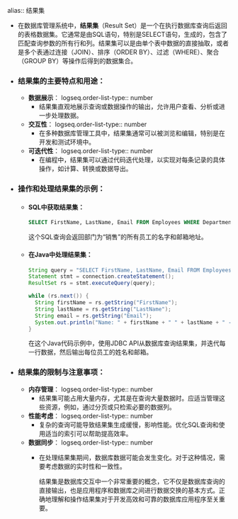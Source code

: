 alias:: 结果集

- 在数据库管理系统中，**结果集**（Result Set）是一个在执行数据库查询后返回的表格数据集。它通常是由SQL语句，特别是SELECT语句，生成的，包含了匹配查询参数的所有行和列。结果集可以是由单个表中数据的直接抽取，或者是多个表通过连接（JOIN）、排序（ORDER BY）、过滤（WHERE）、聚合（GROUP BY）等操作后得到的数据集合。
- ### 结果集的主要特点和用途：
	- **数据展示**：
	  logseq.order-list-type:: number
		- 结果集直观地展示查询或数据操作的输出，允许用户查看、分析或进一步处理数据。
	- **交互性**：
	  logseq.order-list-type:: number
		- 在多种数据库管理工具中，结果集通常可以被浏览和编辑，特别是在开发和测试环境中。
	- **可迭代性**：
	  logseq.order-list-type:: number
		- 在编程中，结果集可以通过代码迭代处理，以实现对每条记录的具体操作，如计算、转换或数据导出。
- ### 操作和处理结果集的示例：
	- #### SQL中获取结果集：
	  ```sql
	  SELECT FirstName, LastName, Email FROM Employees WHERE Department = 'Sales';
	  ```
	  这个SQL查询会返回部门为“销售”的所有员工的名字和邮箱地址。
	- #### 在Java中处理结果集：
	  ```java
	  String query = "SELECT FirstName, LastName, Email FROM Employees WHERE Department = 'Sales'";
	  Statement stmt = connection.createStatement();
	  ResultSet rs = stmt.executeQuery(query);
	  
	  while (rs.next()) {
	    String firstName = rs.getString("FirstName");
	    String lastName = rs.getString("LastName");
	    String email = rs.getString("Email");
	    System.out.println("Name: " + firstName + " " + lastName + " - Email: " + email);
	  }
	  ```
	  在这个Java代码示例中，使用JDBC API从数据库查询结果集，并迭代每一行数据，然后输出每位员工的姓名和邮箱。
- ### 结果集的限制与注意事项：
	- **内存管理**：
	  logseq.order-list-type:: number
		- 结果集可能占用大量内存，尤其是在查询大量数据时。应适当管理这些资源，例如，通过分页或只检索必要的数据列。
	- **性能考虑**：
	  logseq.order-list-type:: number
		- 复杂的查询可能导致结果集生成缓慢，影响性能。优化SQL查询和使用适当的索引可以帮助提高效率。
	- **数据同步**：
	  logseq.order-list-type:: number
		- 在处理结果集期间，数据库数据可能会发生变化。对于这种情况，需要考虑数据的实时性和一致性。
		  
		  结果集是数据库交互中一个非常重要的概念，它不仅是数据库查询的直接输出，也是应用程序和数据库之间进行数据交换的基本方式。正确地理解和操作结果集对于开发高效和可靠的数据库应用程序至关重要。<!--Converted by ToLogseq-->
